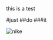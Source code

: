 this is a test 

#just
##do
###it

![nike](http://1000logos.net/wp-content/uploads/2017/03/Nike-symbol.jpg)